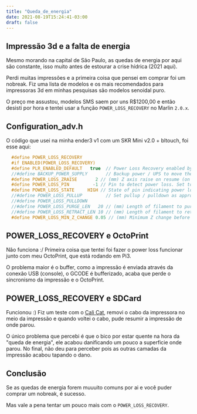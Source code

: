 ```yaml
---
title: "Queda_de_energia"
date: 2021-08-19T15:24:41-03:00
draft: false
---
```


## Impressão 3d e a falta de energia

Mesmo morando na capital de São Paulo, as quedas de energia por aqui são
constante, isso muito antes de estourar a crise hídrica (2021 aqui).

Perdi muitas impressões e a primeira coisa que pensei em comprar foi um nobreak.
Fiz uma lista de modelos e os mais recomendados para impressoras
3d em minhas pesquisas são modelos senoidal puro.

O preço me assustou, modelos SMS saem por uns R$1200,00 e então desisti por hora
e tentei usar a função `POWER_LOSS_RECOVERY` no Marlin `2.0.x`.

## Configuration_adv.h

O código que usei na minha ender3 v1 com um SKR Mini v2.0 + bltouch, foi esse
aqui:

```c
  #define POWER_LOSS_RECOVERY
  #if ENABLED(POWER_LOSS_RECOVERY)
  #define PLR_ENABLED_DEFAULT   true  // Power Loss Recovery enabled by default. (Set with 'M413 Sn' & M500)
  //#define BACKUP_POWER_SUPPLY       // Backup power / UPS to move the steppers on power loss
  #define POWER_LOSS_ZRAISE       2 // (mm) Z axis raise on resume (on power loss with UPS)
  #define POWER_LOSS_PIN         -1 // Pin to detect power loss. Set to -1 to disable default pin on boards without module.
  #define POWER_LOSS_STATE     HIGH // State of pin indicating power loss
  //#define POWER_LOSS_PULLUP         // Set pullup / pulldown as appropriate for your sensor
  //#define POWER_LOSS_PULLDOWN
  //#define POWER_LOSS_PURGE_LEN   20 // (mm) Length of filament to purge on resume
  //#define POWER_LOSS_RETRACT_LEN 10 // (mm) Length of filament to retract on fail. Requires backup power.
  #define POWER_LOSS_MIN_Z_CHANGE 0.05 // (mm) Minimum Z change before saving power-loss data

```

## POWER_LOSS_RECOVERY e OctoPrint

Não funciona :/ 
Primeira coisa que tentei foi fazer o power loss funcionar junto com meu
OctoPrint, que está rodando em Pi3. 

O problema maior é o buffer, como a impressão é enviada através da conexão USB
(console), o GCODE é bufferizado, acaba que perde o sincronismo da impressão e o
OctoPrint.

## POWER_LOSS_RECOVERY e SDCard

Funcionou :)
Fiz um teste com o [Cali Cat](https://www.thingiverse.com/thing:1545913), removi
o cabo da impressora no meio da impressão e quando voltei o cabo, pude resumir a 
impressão de onde parou.

O único problema que percebi é que o bico por estar quente na hora da "queda de
energia", ele acabou danificando um pouco a superficie onde parou. No final, não
deu para perceber pois as outras camadas da impressão acabou tapando o dano.

## Conclusão

Se as quedas de energia forem muuuito comuns por ai e você puder comprar um 
nobreak, é sucesso.

Mas vale a pena tentar um pouco mais com o `POWER_LOSS_RECOVERY`.
